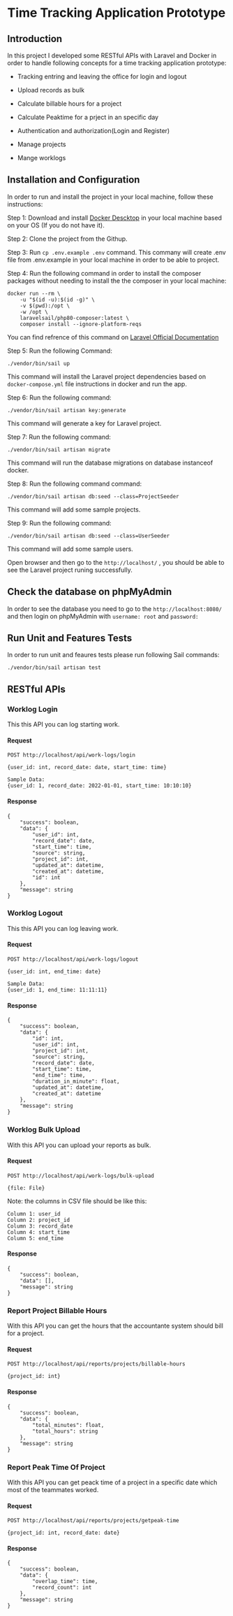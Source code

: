 # Time Tracking Application Prototype

## Introduction

In this project I developed some RESTful APIs with Laravel and Docker in order to handle following concepts for a time tracking application prototype:

- Tracking entring and leaving the office for login and logout
- Upload records as bulk
- Calculate billable hours for a project
- Calculate Peaktime for a prject in an specific day

- Authentication and authorization(Login and Register)
- Manage projects
- Mange worklogs


## Installation and Configuration

In order to run and install the project in your local machine, follow these instructions:

Step 1: Download and install [Docker Descktop](https://www.docker.com/products/docker-desktop) in your local machine based on your OS (If you do not have it).

Step 2: Clone the project from the Githup.

Step 3: Run `cp .env.example .env` command.
This commany will create .env file from  .env.example in your local machine in order to be able to project.

Step 4: Run the following command in order to install the composer packages without needing to install the the composer in your local machine:

    docker run --rm \
        -u "$(id -u):$(id -g)" \
        -v $(pwd):/opt \
        -w /opt \
        laravelsail/php80-composer:latest \
        composer install --ignore-platform-reqs

You can find refrence of this command on [Laravel Official Documentation](https://laravel.com/docs/8.x/sail#installing-composer-dependencies-for-existing-projects)

Step 5: Run the following Command:

    ./vendor/bin/sail up

This command will install the Laravel project dependencies based on `docker-compose.yml` file instructions in docker and run the app.

Step 6: Run the following command:

    ./vendor/bin/sail artisan key:generate

This command will generate a key for Laravel project.

Step 7: Run the following command:

    ./vendor/bin/sail artisan migrate

This command will run the database migrations on database instanceof docker.

Step 8: Run the following command command:
    
    ./vendor/bin/sail artisan db:seed --class=ProjectSeeder

This command will add some sample projects.

Step 9: Run the following command:
    
    ./vendor/bin/sail artisan db:seed --class=UserSeeder

This command will add some sample users.

Open browser and then go to the `http://localhost/` , you should be able to see the Laravel project runing successfully.


## Check the database on phpMyAdmin

In order to see the database you need to go to the `http://localhost:8080/` and then login on phpMyAdmin with `username: root` and `password: `


## Run Unit and Features Tests

In order to run unit and feaures tests please run following Sail commands:

    ./vendor/bin/sail artisan test

## RESTful APIs

### Worklog Login

This this API you can log starting work.

#### Request

`POST http://localhost/api/work-logs/login`

    {user_id: int, record_date: date, start_time: time}

    Sample Data:
    {user_id: 1, record_date: 2022-01-01, start_time: 10:10:10}

#### Response

    {
        "success": boolean,
        "data": {
            "user_id": int,
            "record_date": date,
            "start_time": time,
            "source": string,
            "project_id": int,
            "updated_at": datetime,
            "created_at": datetime,
            "id": int
        },
        "message": string
    }

### Worklog Logout

This this API you can log leaving work.

#### Request

`POST http://localhost/api/work-logs/logout`

    {user_id: int, end_time: date}

    Sample Data:
    {user_id: 1, end_time: 11:11:11}

#### Response

    {
        "success": boolean,
        "data": {
            "id": int,
            "user_id": int,
            "project_id": int,
            "source": string,
            "record_date": date,
            "start_time": time,
            "end_time": time,
            "duration_in_minute": float,
            "updated_at": datetime,
            "created_at": datetime
        },
        "message": string
    }

### Worklog Bulk Upload

With this API you can upload your reports as bulk.

#### Request

`POST http://localhost/api/work-logs/bulk-upload`

    {file: File}

Note: the columns in CSV file should be like this:

    Column 1: user_id
    Column 2: project_id
    Column 3: record_date
    Column 4: start_time
    Column 5: end_time

#### Response

    {
        "success": boolean,
        "data": [],
        "message": string
    }

### Report Project Billable Hours

With this API you can get the hours that the accountante system should bill for a project.

#### Request

`POST http://localhost/api/reports/projects/billable-hours`

    {project_id: int}

#### Response

    {
        "success": boolean,
        "data": {
            "total_minutes": float,
            "total_hours": string
        },
        "message": string
    }

### Report Peak Time Of Project

With this API you can get peack time of a project in a specific date which most of the teammates worked.

#### Request

`POST http://localhost/api/reports/projects/getpeak-time`

    {project_id: int, record_date: date}

#### Response

    {
        "success": boolean,
        "data": {
            "overlap_time": time,
            "record_count": int
        },
        "message": string
    }